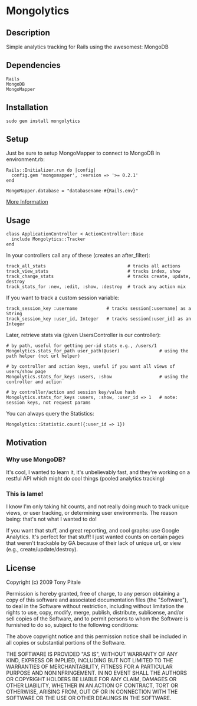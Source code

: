 # Mongolytics

## Description

Simple analytics tracking for Rails using the awesomest: MongoDB

## Dependencies

    Rails
    MongoDB
    MongoMapper

## Installation

    sudo gem install mongolytics

## Setup

  Just be sure to setup MongoMapper to connect to MongoDB in environment.rb:
  
    Rails::Initializer.run do |config|
      config.gem 'mongomapper', :version => '>= 0.2.1'
    end
    
    MongoMapper.database = "databasename-#{Rails.env}"
  
  [More Information](http://railstips.org/2009/7/23/getting-started-with-mongomapper-and-rails)

## Usage

    class ApplicationController < ActionController::Base
      include Mongolytics::Tracker
    end

  In your controllers call any of these (creates an after_filter):

    track_all_stats                               # tracks all actions
    track_view_stats                              # tracks index, show
    track_change_stats                            # tracks create, update, destroy
    track_stats_for :new, :edit, :show, :destroy  # track any action mix

  If you want to track a custom session variable:

    track_session_key :username           # tracks session[:username] as a String
    track_session_key :user_id, Integer   # tracks session[:user_id] as an Integer

  Later, retrieve stats via (given UsersController is our controller):

    # by path, useful for getting per-id stats e.g., /users/1
    Mongolytics.stats_for_path user_path(@user)               # using the path helper (not url helper)
    
    # by controller and action keys, useful if you want all views of users/show page
    Mongolytics.stats_for_keys :users, :show                  # using the controller and action

    # by controller/action and session key/value hash
    Mongolytics.stats_for_keys :users, :show, :user_id => 1   # note: session keys, not request params

  You can always query the Statistics:

    Mongolytics::Statistic.count({:user_id => 1})

## Motivation

### Why use MongoDB?

  It's cool, I wanted to learn it, it's unbelievably fast, and they're working
  on a restful API which might do cool things (pooled analytics tracking)

### This is lame!

  I know I'm only taking hit counts, and not really doing much to track unique
  views, or user tracking, or determining user environments. The reason being:
  that's not what I wanted to do!

  If you want that stuff, and great reporting, and cool graphs: use Google Analytics.
  It's perfect for that stuff! I just wanted counts on certain pages that weren't
  trackable by GA because of their lack of unique url, or view (e.g., create/update/destroy).

## License

Copyright (c) 2009 Tony Pitale

Permission is hereby granted, free of charge, to any person
obtaining a copy of this software and associated documentation
files (the "Software"), to deal in the Software without
restriction, including without limitation the rights to use,
copy, modify, merge, publish, distribute, sublicense, and/or sell
copies of the Software, and to permit persons to whom the
Software is furnished to do so, subject to the following
conditions:

The above copyright notice and this permission notice shall be
included in all copies or substantial portions of the Software.

THE SOFTWARE IS PROVIDED "AS IS", WITHOUT WARRANTY OF ANY KIND,
EXPRESS OR IMPLIED, INCLUDING BUT NOT LIMITED TO THE WARRANTIES
OF MERCHANTABILITY, FITNESS FOR A PARTICULAR PURPOSE AND
NONINFRINGEMENT. IN NO EVENT SHALL THE AUTHORS OR COPYRIGHT
HOLDERS BE LIABLE FOR ANY CLAIM, DAMAGES OR OTHER LIABILITY,
WHETHER IN AN ACTION OF CONTRACT, TORT OR OTHERWISE, ARISING
FROM, OUT OF OR IN CONNECTION WITH THE SOFTWARE OR THE USE OR
OTHER DEALINGS IN THE SOFTWARE.
